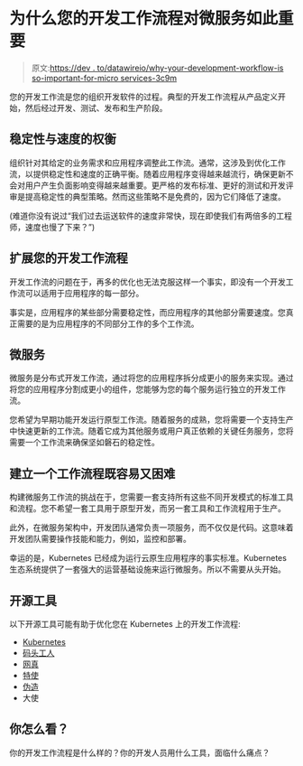# 为什么您的开发工作流程对微服务如此重要

> 原文:[https://dev . to/datawireio/why-your-development-workflow-is so-important-for-micro services-3c9m](https://dev.to/datawireio/why-your-development-workflow-is-so-important-for-microservices-3c9m)

您的开发工作流是您的组织开发软件的过程。典型的开发工作流程从产品定义开始，然后经过开发、测试、发布和生产阶段。

## [](#the-stability-vs-velocity-tradeoff)稳定性与速度的权衡

组织针对其给定的业务需求和应用程序调整此工作流。通常，这涉及到优化工作流，以提供稳定性和速度的正确平衡。随着应用程序变得越来越流行，确保更新不会对用户产生负面影响变得越来越重要。更严格的发布标准、更好的测试和开发评审是提高稳定性的典型策略。然而这些策略不是免费的，因为它们降低了速度。

(难道你没有说过“我们过去运送软件的速度非常快，现在即使我们有两倍多的工程师，速度也慢了下来？”)

## [](#scaling-your-development-workflow)扩展您的开发工作流程

开发工作流的问题在于，再多的优化也无法克服这样一个事实，即没有一个开发工作流可以适用于应用程序的每一部分。

事实是，应用程序的某些部分需要稳定性，而应用程序的其他部分需要速度。您真正需要的是为应用程序的不同部分工作的多个工作流。

## [](#microservices)微服务

微服务是分布式开发工作流，通过将您的应用程序拆分成更小的服务来实现。通过将您的应用程序分割成更小的组件，您能够为您的每个服务运行独立的开发工作流。

您希望为早期功能开发运行原型工作流。随着服务的成熟，您将需要一个支持生产中快速更新的工作流。随着它成为其他服务或用户真正依赖的关键任务服务，您将需要一个工作流来确保坚如磐石的稳定性。

## [](#building-a-workflow-is-both-easy-and-hard)建立一个工作流程既容易又困难

构建微服务工作流的挑战在于，您需要一套支持所有这些不同开发模式的标准工具和流程。您不希望一套工具用于原型开发，而另一套工具和工作流程用于生产。

此外，在微服务架构中，开发团队通常负责一项服务，而不仅仅是代码。这意味着开发团队需要操作技能和能力，例如，监控和部署。

幸运的是，Kubernetes 已经成为运行云原生应用程序的事实标准。Kubernetes 生态系统提供了一套强大的运营基础设施来运行微服务。所以不需要从头开始。

## [](#open-source-tools)开源工具

以下开源工具可能有助于优化您在 Kubernetes 上的开发工作流程:

*   [Kubernetes](https://www.kubernetes.io/)
*   [码头工人](https://www.docker.com)
*   [网真](https://www.telepresence.io/)
*   [特使](https://www.envoyproxy.io/)
*   [伪造](https://forge.sh/)
*   大使

## [](#what-do-you-think)你怎么看？

你的开发工作流程是什么样的？你的开发人员用什么工具，面临什么痛点？